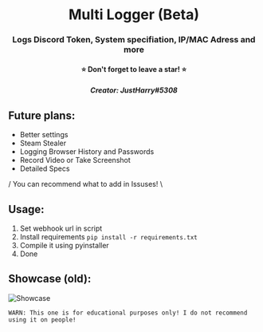 <h1 align="center">Multi Logger (Beta)</h1>
<h3 align="center">Logs Discord Token, System specifiation, IP/MAC Adress and more</h3>
<h4 align="center">⭐ Don't forget to leave a star! ⭐</h4>
<h5 align="center">Creator: JustHarry#5308</h5>

## Future plans:
- Better settings
- Steam Stealer
- Logging Browser History and Passwords
- Record Video or Take Screenshot
- Detailed Specs

/ You can recommend what to add in Issuses! \


## Usage:
1. Set webhook url in script
2. Install requirements `pip install -r requirements.txt`
3. Compile it using pyinstaller
4. Done

## Showcase (old):
![Showcase](https://i.imgur.com/6BAJJ7e.png)

`WARN: This one is for educational purposes only! I do not recommend using it on people!`
